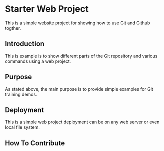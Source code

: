 # Starter Web Project

This is a simple website project for
showing how to use Git and Github togther.

## Introduction

This is example is to show different parts
of the Git repository and various commands
using a web project.

## Purpose

As stated above, the main purpose is to
provide simple examples for Git training
demos.

## Deployment

This is a simple web project deployment
can be on any web server or even local
file system.

## How To Contribute
